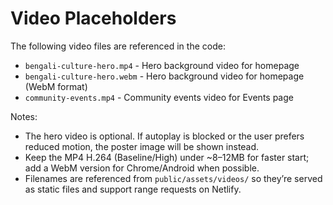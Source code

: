 # Video Placeholders

The following video files are referenced in the code:

- `bengali-culture-hero.mp4` - Hero background video for homepage
- `bengali-culture-hero.webm` - Hero background video for homepage (WebM format)
- `community-events.mp4` - Community events video for Events page

Notes:
- The hero video is optional. If autoplay is blocked or the user prefers reduced motion, the poster image will be shown instead.
- Keep the MP4 H.264 (Baseline/High) under ~8–12MB for faster start; add a WebM version for Chrome/Android when possible.
- Filenames are referenced from `public/assets/videos/` so they’re served as static files and support range requests on Netlify.
